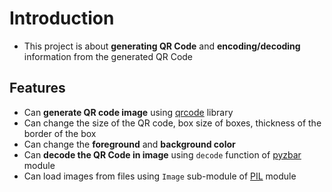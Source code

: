 # Introduction

* This project is about **generating QR Code** and **encoding/decoding** information from the generated QR Code

## Features

* Can **generate QR code image** using [qrcode](https://pypi.org/project/qrcode/) library
* Can change the size of the QR code, box size of boxes, thickness of the border of the box
* Can change the **foreground** and **background color**
* Can **decode the QR Code in image** using `decode` function of [pyzbar](https://pypi.org/project/pyzbar/) module
* Can load images from files using `Image` sub-module of [PIL](https://pypi.org/project/Pillow/) module